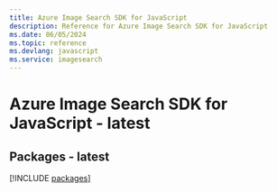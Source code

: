 ```yaml
---
title: Azure Image Search SDK for JavaScript
description: Reference for Azure Image Search SDK for JavaScript
ms.date: 06/05/2024
ms.topic: reference
ms.devlang: javascript
ms.service: imagesearch
---
```

# Azure Image Search SDK for JavaScript - latest
## Packages - latest
[!INCLUDE [packages](image-search-index.md)]